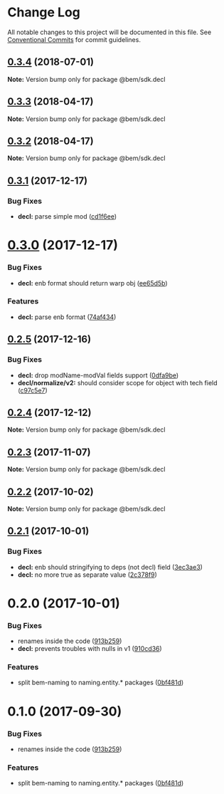 # Change Log

All notable changes to this project will be documented in this file.
See [Conventional Commits](https://conventionalcommits.org) for commit guidelines.

<a name="0.3.4"></a>
## [0.3.4](https://github.com/bem/bem-sdk/compare/@bem/sdk.decl@0.3.3...@bem/sdk.decl@0.3.4) (2018-07-01)




**Note:** Version bump only for package @bem/sdk.decl

<a name="0.3.3"></a>
## [0.3.3](https://github.com/bem/bem-sdk/compare/@bem/sdk.decl@0.3.2...@bem/sdk.decl@0.3.3) (2018-04-17)




**Note:** Version bump only for package @bem/sdk.decl

<a name="0.3.2"></a>
## [0.3.2](https://github.com/bem/bem-sdk/compare/@bem/sdk.decl@0.3.1...@bem/sdk.decl@0.3.2) (2018-04-17)




**Note:** Version bump only for package @bem/sdk.decl

<a name="0.3.1"></a>
## [0.3.1](https://github.com/bem/bem-sdk/compare/@bem/sdk.decl@0.3.0...@bem/sdk.decl@0.3.1) (2017-12-17)


### Bug Fixes

* **decl:** parse simple mod ([cd1f6ee](https://github.com/bem/bem-sdk/commit/cd1f6ee))




<a name="0.3.0"></a>
# [0.3.0](https://github.com/bem/bem-sdk/compare/@bem/sdk.decl@0.2.5...@bem/sdk.decl@0.3.0) (2017-12-17)


### Bug Fixes

* **decl:** enb format should return warp obj ([ee65d5b](https://github.com/bem/bem-sdk/commit/ee65d5b))


### Features

* **decl:** parse enb format ([74af434](https://github.com/bem/bem-sdk/commit/74af434))




<a name="0.2.5"></a>
## [0.2.5](https://github.com/bem/bem-sdk/compare/@bem/sdk.decl@0.2.4...@bem/sdk.decl@0.2.5) (2017-12-16)


### Bug Fixes

* **decl:** drop modName-modVal fields support ([0dfa9be](https://github.com/bem/bem-sdk/commit/0dfa9be))
* **decl/normalize/v2:** should consider scope for object with tech field ([c97c5e7](https://github.com/bem/bem-sdk/commit/c97c5e7))




<a name="0.2.4"></a>
## [0.2.4](https://github.com/bem/bem-sdk/compare/@bem/sdk.decl@0.2.3...@bem/sdk.decl@0.2.4) (2017-12-12)




**Note:** Version bump only for package @bem/sdk.decl

<a name="0.2.3"></a>
## [0.2.3](https://github.com/bem/bem-sdk/compare/@bem/sdk.decl@0.2.1...@bem/sdk.decl@0.2.3) (2017-11-07)




**Note:** Version bump only for package @bem/sdk.decl

<a name="0.2.2"></a>
## [0.2.2](https://github.com/bem/bem-sdk/compare/@bem/sdk.decl@0.2.1...@bem/sdk.decl@0.2.2) (2017-10-02)




**Note:** Version bump only for package @bem/sdk.decl

<a name="0.2.1"></a>
## [0.2.1](https://github.com/bem/bem-sdk/compare/@bem/sdk.decl@0.2.0...@bem/sdk.decl@0.2.1) (2017-10-01)


### Bug Fixes

* **decl:** enb should stringifying to deps (not decl) field ([3ec3ae3](https://github.com/bem/bem-sdk/commit/3ec3ae3))
* **decl:** no more true as separate value ([2c378f9](https://github.com/bem/bem-sdk/commit/2c378f9))




<a name="0.2.0"></a>
# 0.2.0 (2017-10-01)


### Bug Fixes

* renames inside the code ([913b259](https://github.com/bem/bem-sdk/commit/913b259))
* **decl:** prevents troubles with nulls in v1 ([910cd36](https://github.com/bem/bem-sdk/commit/910cd36))


### Features

* split bem-naming to naming.entity.* packages ([0bf481d](https://github.com/bem/bem-sdk/commit/0bf481d))




<a name="0.1.0"></a>
# 0.1.0 (2017-09-30)


### Bug Fixes

* renames inside the code ([913b259](https://github.com/bem/bem-sdk/commit/913b259))


### Features

* split bem-naming to naming.entity.* packages ([0bf481d](https://github.com/bem/bem-sdk/commit/0bf481d))
